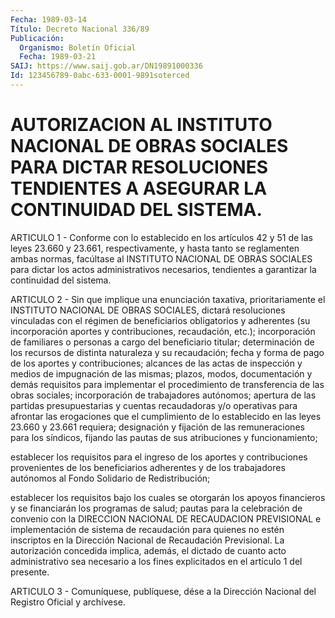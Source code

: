 ```yaml
---
Fecha: 1989-03-14
Título: Decreto Nacional 336/89
Publicación:
  Organismo: Boletín Oficial
  Fecha: 1989-03-21
SAIJ: https://www.saij.gob.ar/DN19891000336
Id: 123456789-0abc-633-0001-9891soterced
---
```

# AUTORIZACION AL INSTITUTO NACIONAL DE OBRAS SOCIALES PARA DICTAR RESOLUCIONES TENDIENTES A ASEGURAR LA CONTINUIDAD DEL SISTEMA.

<a id="1"></a>
ARTICULO 1 - Conforme con lo establecido en los artículos 42 y 51 de  las leyes 23.660 y 23.661, respectivamente, y hasta tanto se reglamenten  ambas normas, facúltase al INSTITUTO NACIONAL DE OBRAS SOCIALES  para    dictar   los  actos  administrativos  necesarios, tendientes a garantizar la continuidad del sistema.

<a id="2"></a>
ARTICULO  2  -  Sin  que  implique  una  enunciación taxativa, prioritariamente el INSTITUTO NACIONAL DE OBRAS  SOCIALES,  dictará resoluciones vinculadas con el régimen de beneficiarios obligatorios y adherentes (su incorporación aportes y contribuciones,  recaudación, etc.); incorporación de familiares  o personas a cargo del  beneficiario  titular;  determinación  de los recursos de distinta naturaleza y su recaudación; fecha y forma  de pago  de  los  aportes  y  contribuciones; alcances de las actas de inspección y medios de impugnación  de  las  mismas; plazos, modos, documentación y demás requisitos para implementar  el procedimiento de    transferencia  de  las  obras  sociales;  incorporación    de trabajadores  autónomos; apertura de las partidas presupuestarias y cuentas recaudadoras  y/o  operativas para afrontar las erogaciones que el cumplimiento de lo establecido  en las leyes 23.660 y 23.661 requiera;  designación y fijación de las  remuneraciones  para  los síndicos, fijando  las pautas de sus atribuciones y funcionamiento;

establecer  los  requisitos  para  el  ingreso  de  los  aportes  y contribuciones provenientes  de  los  beneficiarios adherentes y de los  trabajadores autónomos al Fondo Solidario  de  Redistribución;

establecer  los  requisitos bajo los cuales se otorgarán los apoyos financieros y se financiarán  los  programas  de salud; pautas para la celebración de convenio con la DIRECCION NACIONAL DE RECAUDACION PREVISIONAL e implementación de sistema  de recaudación para  quienes  no  estén  inscriptos  en  la Dirección Nacional  de Recaudación   Previsional.  La  autorización  concedida    implica, además, el dictado  de  cuanto  acto administrativo sea necesario a los fines explicitados en el artículo 1 del presente.

<a id="3"></a>
ARTICULO  3  -  Comuníquese,  publíquese,  dése a la Dirección Nacional del Registro Oficial y archívese.